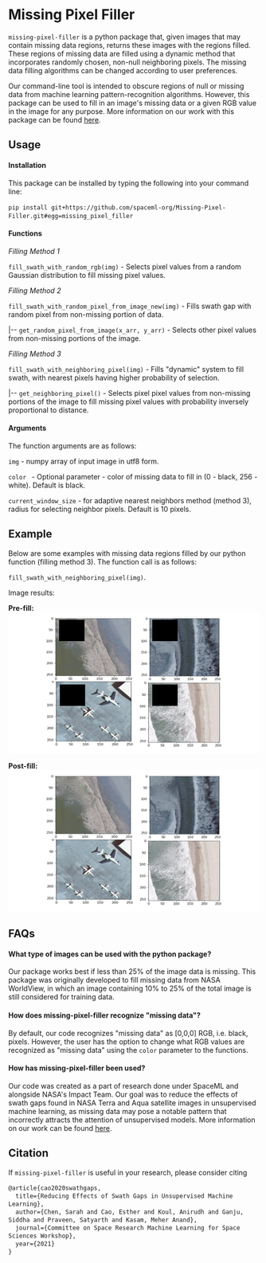 # Missing Pixel Filler

`missing-pixel-filler` is a python package that, given images that may contain missing data regions, returns these images with the regions filled. These regions of missing data are filled using a dynamic method that incorporates randomly chosen, non-null neighboring pixels. The missing data filling algorithms can be changed according to user preferences. 

Our command-line tool is intended to obscure regions of null or missing data from machine learning pattern-recognition algorithms. However, this package can be used to fill in an image's missing data or a given RGB value in the image for any purpose. More information on our work with this package can be found [here](https://drive.google.com/file/d/18LSWDsXX9PdDLoYNuzKGLzKUZEuGzAo_/view?usp=sharing).

## Usage

#### Installation

This package can be installed by typing the following into your command line:

`pip install git+https://github.com/spaceml-org/Missing-Pixel-Filler.git#egg=missing_pixel_filler`

#### Functions

*Filling Method 1*

`fill_swath_with_random_rgb(img)` - Selects pixel values from a random Gaussian distribution to fill missing pixel values.

*Filling Method 2*

`fill_swath_with_random_pixel_from_image_new(img)` - Fills swath gap with random pixel from non-missing portion of data. 

|-- `get_random_pixel_from_image(x_arr, y_arr)` - Selects other pixel values from non-missing portions of the image.

*Filling Method 3*

`fill_swath_with_neighboring_pixel(img)` - Fills "dynamic" system to fill swath, with nearest pixels having higher probability of selection. 

|-- `get_neighboring_pixel()` - Selects pixel pixel values from non-missing portions of the image to fill missing pixel values with probability inversely proportional to distance. 

#### Arguments

The function arguments are as follows:

`img` - numpy array of input image in utf8 form.

`color ` - Optional parameter - color of missing data to fill in (0 - black, 256 - white). Default is black.

`current_window_size` - for adaptive nearest neighbors method (method 3), radius for selecting neighbor pixels. Default is 10 pixels. 

## Example

Below are some examples with missing data regions filled by our python function (filling method 3). The function call is as follows:

`fill_swath_with_neighboring_pixel(img)`.

Image results: 

**Pre-fill:**
![beachImagesPreFill](beachImagesPreFill.png)

**Post-fill:**
![beachImagesPostFill](beachImagesPostFill.png)

## FAQs

#### What type of images can be used with the python package?

Our package works best if less than 25% of the image data is missing. This package was originally developed to fill missing data from NASA WorldView, in which an image containing 10% to 25% of the total image is still considered for training data. 

#### How does missing-pixel-filler recognize "missing data"?

By default, our code recognizes "missing data" as [0,0,0] RGB, i.e. black, pixels. However, the user has the option to change what RGB values are recognized as "missing data" using the `color` parameter to the functions. 

#### How has missing-pixel-filler been used?

Our code was created as a part of research done under SpaceML and alongside NASA's Impact Team. Our goal was to reduce the effects of swath gaps found in NASA Terra and Aqua satellite images in unsupervised machine learning, as missing data may pose a notable pattern that incorrectly attracts the attention of unsupervised models. More information on our work can be found [here](https://drive.google.com/file/d/18LSWDsXX9PdDLoYNuzKGLzKUZEuGzAo_/view?usp=sharing).

## Citation

If `missing-pixel-filler` is useful in your research, please consider citing

```
@article{cao2020swathgaps,
  title={Reducing Effects of Swath Gaps in Unsupervised Machine Learning},
  author={Chen, Sarah and Cao, Esther and Koul, Anirudh and Ganju, Siddha and Praveen, Satyarth and Kasam, Meher Anand},
  journal={Committee on Space Research Machine Learning for Space Sciences Workshop},
  year={2021}
}
```
